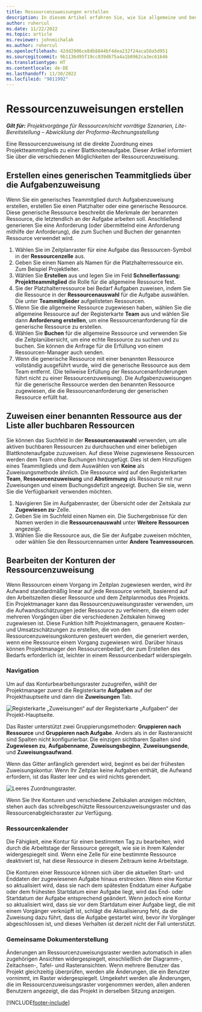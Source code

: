 ```yaml
---
title: Ressourcenzuweisungen erstellen
description: In diesem Artikel erfahren Sie, wie Sie allgemeine und benannte Ressourcenzuweisungen erstellen.
author: ruhercul
ms.date: 11/22/2022
ms.topic: article
ms.reviewer: johnmichalak
ms.author: ruhercul
ms.openlocfilehash: 42dd2906ce8db8844bf4dea232f24aca58a5d951
ms.sourcegitcommit: 9b1136d95f19cc039d675a4a1b0962ca3ec61646
ms.translationtype: HT
ms.contentlocale: de-DE
ms.lasthandoff: 11/30/2022
ms.locfileid: "9811992"
---
```

# <a name="create-resource-assignments"></a>Ressourcenzuweisungen erstellen

_**Gilt für:** Projektvorgänge für Ressourcen/nicht vorrätige Szenarien, Lite-Bereitstellung – Abwicklung der Proforma-Rechnungsstellung_


Eine Ressourcenzuweisung ist die direkte Zuordnung eines Projektteammitglieds zu einer Blattknotenaufgabe. Dieser Artikel informiert Sie über die verschiedenen Möglichkeiten der Ressourcenzuweisung.

## <a name="create-a-generic-team-member-through-task-assignment"></a>Erstellen eines generischen Teammitglieds über die Aufgabenzuweisung


Wenn Sie ein generisches Teammitglied durch Aufgabenzuweisung erstellen, erstellen Sie einen Platzhalter oder eine generische Ressource. Diese generische Ressource beschreibt die Merkmale der benannten Ressource, die letztendlich an der Aufgabe arbeiten soll. Anschließend generieren Sie eine Anforderung (oder übermittelnd eine Anforderung mithilfe der Anforderung), die zum Suchen und Buchen der genannten Ressource verwendet wird.

1. Wählen Sie im Zeitplanraster für eine Aufgabe das Ressourcen-Symbol in der **Ressourcenzelle** aus.
2. Geben Sie einen Namen als Namen für die Platzhalterressource ein. Zum Beispiel Projektleiter.
3. Wählen Sie **Erstellen** aus und legen Sie im Feld **Schnellerfassung: Projektteammitglied** die Rolle für die allgemeine Ressource fest.
4. Sie der Platzhalterressource bei Bedarf Aufgaben zuweisen, indem Sie die Ressource in der **Ressourcenauswahl** für die Aufgabe auswählen. Die unter **Teammitglieder** aufgelisteten Ressourcen.
5. Wenn Sie die allgemeine Ressource zugewiesen haben, wählen Sie die allgemeine Ressource auf der Registerkarte **Team** aus und wählen Sie dann **Anforderung erstellen**, um eine Ressourcenanforderung für die generische Ressource zu erstellen.
6. Wählen Sie **Buchen** für die allgemeine Ressource und verwenden Sie die Zeitplanübersicht, um eine echte Ressource zu suchen und zu buchen. Sie können die Anfrage für die Erfüllung von einem Ressourcen-Manager auch senden.
7. Wenn die generische Ressource mit einer benannten Ressource vollständig ausgeführt wurde, wird die generische Ressource aus dem Team entfernt. (Die teilweise Erfüllung der Ressourcenanforderungen führt nicht zu einer Ressourcenzuweisung). Die Aufgabenzuweisungen für die generische Ressource werden den benannten Ressource zugewiesen, die die Ressourcenanforderung der generischen Ressource erfüllt hat.

## <a name="assign-a-named-resource-from-the-list-of-all-bookable-resources"></a>Zuweisen einer benannten Ressource aus der Liste aller buchbaren Ressourcen

Sie können das Suchfeld in der **Ressourcenauswahl** verwenden, um alle aktiven buchbaren Ressourcen zu durchsuchen und einer beliebigen Blattknotenaufgabe zuzuweisen. Auf diese Weise zugewiesene Ressourcen werden dem Team ohne Buchungen hinzugefügt. Dies ist dem Hinzufügen eines Teammitglieds und dem Auswählen von **Keine** als Zuweisungsmethode ähnlich. Die Ressource wird auf den Registerkarten **Team**, **Ressourcenzuweisung** und **Abstimmung** als Ressource mit nur Zuweisungen und einem Buchungsdefizit angezeigt. Buchen Sie sie, wenn Sie die Verfügbarkeit verwenden möchten.

1. Navigieren Sie im Aufgabenraster, der Übersicht oder der Zeitskala zur **Zugewiesen zu**-Zelle.
2. Geben Sie im Suchfeld einen Namen ein. Die Suchergebnisse für den Namen werden in die **Ressourcenauswahl** unter **Weitere Ressourcen** angezeigt.
3. Wählen Sie die Ressource aus, die Sie der Aufgabe zuweisen möchten, oder wählen Sie den Ressourcennamen unter **Andere Teamressourcen**.

## <a name="editing-resource-assignment-contours"></a>Bearbeiten der Konturen der Ressourcenzuweisung

Wenn Ressourcen einem Vorgang im Zeitplan zugewiesen werden, wird ihr Aufwand standardmäßig linear auf jede Ressource verteilt, basierend auf den Arbeitszeiten dieser Ressource und dem Zeitplanmodus des Projekts. Ein Projektmanager kann das Ressourcenzuweisungsraster verwenden, um die Aufwandsschätzungen jeder Ressource zu verfeinern, die einem oder mehreren Vorgängen über die verschiedenen Zeitskalen hinweg zugewiesen ist. Diese Funktion hilft Projektmanagern, genauere Kosten- und Umsatzschätzungen zu erstellen, die von den Ressourcenzuweisungskonturen gesteuert werden, die generiert werden, wenn eine Ressource einem Vorgang zugewiesen wird. Darüber hinaus können Projektmanager den Ressourcenbedarf, der zum Erstellen des Bedarfs erforderlich ist, leichter in einem Ressourcenbedarf widerspiegeln.

### <a name="navigation"></a>Navigation

Um auf das Konturbearbeitungsraster zuzugreifen, wählt der Projektmanager zuerst die Registerkarte **Aufgaben** auf der Projekthauptseite und dann die **Zuweisungen** Tab.

![Registerkarte „Zuweisungen“ auf der Registerkarte „Aufgaben“ der Projekt-Hauptseite.](media/AssignmentGrid.png)

Das Raster unterstützt zwei Gruppierungsmethoden: **Gruppieren nach Ressource** und **Gruppieren nach Aufgabe**. Anders als in der Rasteransicht sind Spalten nicht konfigurierbar. Die einzigen sichtbaren Spalten sind **Zugewiesen zu**, **Aufgabenname**, **Zuweisungsbeginn**, **Zuweisungsende**, und **Zuweisungsaufwand**.

Wenn das Gitter anfänglich gerendert wird, beginnt es bei der frühesten Zuweisungskontur. Wenn Ihr Zeitplan keine Aufgaben enthält, die Aufwand erfordern, ist das Raster leer und es wird nichts gerendert.

![Leeres Zuordnungsraster.](media/emptyassignmentgrid.png)

Wenn Sie Ihre Konturen und verschiedene Zeitskalen anzeigen möchten, stehen auch das schreibgeschützte Ressourcenzuweisungsraster und das Ressourcenabgleichsraster zur Verfügung.

### <a name="resource-calendars"></a>Ressourcenkalender

Die Fähigkeit, eine Kontur für einen bestimmten Tag zu bearbeiten, wird durch die Arbeitstage der Ressource geregelt, wie sie in ihrem Kalender widergespiegelt sind. Wenn eine Zelle für eine bestimmte Ressource deaktiviert ist, hat diese Ressource in diesem Zeitraum keine Arbeitstage.

Die Konturen einer Ressource können sich über die aktuellen Start- und Enddaten der zugewiesenen Aufgabe hinaus erstrecken. Wenn eine Kontur so aktualisiert wird, dass sie nach dem spätesten Enddatum einer Aufgabe oder dem frühesten Startdatum einer Aufgabe liegt, wird das End- oder Startdatum der Aufgabe entsprechend geändert. Wenn jedoch eine Kontur so aktualisiert wird, dass sie vor dem Startdatum einer Aufgabe liegt, die mit einem Vorgänger verknüpft ist, schlägt die Aktualisierung fehl, da die Zuweisung dazu führt, dass die Aufgabe gestartet wird, bevor ihr Vorgänger abgeschlossen ist, und dieses Verhalten ist derzeit nicht der Fall unterstützt.

### <a name="co-authoring"></a>Gemeinsame Dokumenterstellung

Änderungen am Ressourcenzuweisungsraster werden automatisch in allen zugehörigen Ansichten widergespiegelt, einschließlich der Diagramm-, Zeitachsen-, Tafel- und Rasteransichten. Wenn mehrere Benutzer das Projekt gleichzeitig überprüfen, werden alle Änderungen, die ein Benutzer vornimmt, im Raster widergespiegelt. Umgekehrt werden alle Änderungen, die im Ressourcenzuweisungsraster vorgenommen werden, allen anderen Benutzern angezeigt, die das Projekt in derselben Sitzung anzeigen.

[!INCLUDE[footer-include](../includes/footer-banner.md)]
